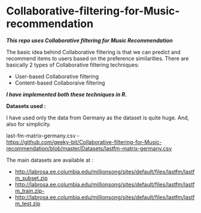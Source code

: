 # Collaborative-filtering-for-Music-recommendation

***This repo uses Collaborative filtering for Music Recommendation***

The basic idea behind Collaborative filtering is that we can predict and recommend items to users based on the preference similarities. There are basically 2 types of Collaborative filtering techniques:

* User-based Collaborative filtering
* Content-based Collaboraive filtering

***I have implemented both these techniques in R.***

**Datasets used :**

I have used only the data from Germany as the dataset is quite huge. And, also for simplicity.

last-fm-matrix-germany.csv - \
https://github.com/geeky-bit/Collaborative-filtering-for-Music-recommendation/blob/master/Datasets/lastfm-matrix-germany.csv

The main datasets are available at :

- http://labrosa.ee.columbia.edu/millionsong/sites/default/files/lastfm/lastfm_subset.zip
- http://labrosa.ee.columbia.edu/millionsong/sites/default/files/lastfm/lastfm_train.zip-
- http://labrosa.ee.columbia.edu/millionsong/sites/default/files/lastfm/lastfm_test.zip
